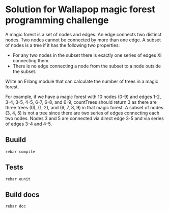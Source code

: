 Solution for Wallapop magic forest programming challenge
========================================================
A magic forest is a set of nodes and edges. An edge connects two distinct nodes. Two nodes cannot be connected by more than one edge. A subset of nodes is a tree if it has the following two properties:
* For any two nodes in the subset there is exactly one series of edges Xi connecting them.
* There is no edge connecting a node from the subset to a node outside the subset.

Write an Erlang module that can calculate the number of trees in a magic forest.

For example, if we have a magic forest with 10 nodes (0-9) and edges 1-2, 3-4, 3-5, 4-5, 6-7, 6-8, and 6-9, countTrees should return 3 as there are three trees (0), (1, 2), and (6, 7, 8, 9) in that magic forest. A subset of nodes (3, 4, 5) is not a tree since there are two series of edges connecting each two nodes. Nodes 3 and 5 are connected via direct edge 3-5 and via series of edges 3-4 and 4-5.

Buuild
------
```
rebar compile
```

Tests
-----
```
rebar eunit
```

Build docs
----------
```
rebar doc
```


